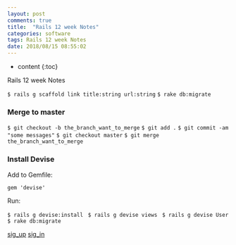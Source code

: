```yaml
---
layout: post
comments: true
title:  "Rails 12 week Notes"
categories: software
tags: Rails 12 week Notes
date: 2018/08/15 08:55:02
---
```


* content
{:toc}

Rails 12 week Notes


`$ rails g scaffold link title:string url:string`
`$ rake db:migrate`

### Merge to master

`$ git checkout -b the_branch_want_to_merge`
`$ git add .`
`$ git commit -am "some messages"`
`$ git checkout master`
`$ git merge the_branch_want_to_merge`

### Install Devise

Add to Gemfile:

`gem 'devise'`

Run:

`$ rails g devise:install `
`$ rails g devise views `
`$ rails g devise User `
`$ rake db:migrate`

[sig_up](http://localhost:3000/users/sign_up)
[sig_in](http://localhost:3000/users/sign_in)
